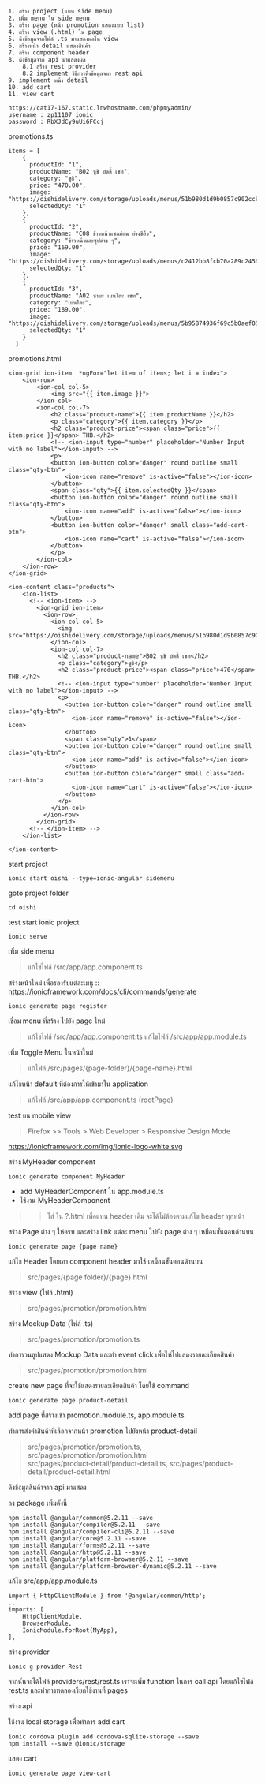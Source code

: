 ```
1. สร้าง project (แบบ side menu)
2. เพิ่ม menu ใน side menu
3. สร้าง page (หน้า promotion แสดงแบบ list)
4. สร้าง view (.html) ใน page
5. ดึงข้อมูลจากไฟล์ .ts มาแสดงผลใน view
6. สร้างหน้า detail แสดงสินค้า
7. สร้าง component header
8. ดึงข้อมูลจาก api มาแสดงผล
    8.1 สร้าง rest provider
    8.2 implement วิธีการดึงข้อมูลจาก rest api
9. implement หน้า detail
10. add cart
11. view cart
```

```
https://cat17-167.static.lnwhostname.com/phpmyadmin/
username : zp11107_ionic
password : RbXJdCy9uUi6FCcj
```

promotions.ts
```
items = [
    {
      productId: "1",
      productName: "B02 ซูชิ บัดดี้ เซท",
      category: "ซูชิ",
      price: "470.00",
      image: "https://oishidelivery.com/storage/uploads/menus/51b980d1d9b0857c902cc83283fef7a6.jpg",
      selectedQty: "1"
    },
    {
      productId: "2",
      productName: "C08 ข้าวหน้าแซลม่อน ย่างซีอิ๊ว",
      category: "ข้าวหน้าและซุปต่าง ๆ",
      price: "169.00",
      image: "https://oishidelivery.com/storage/uploads/menus/c2412bb8fcb70a289c2456a3f3a628fb.jpg",
      selectedQty: "1"
    },
    {
      productId: "3",
      productName: "A02 ซาบะ เบนโตะ เซท",
      category: "เบนโตะ",
      price: "189.00",
      image: "https://oishidelivery.com/storage/uploads/menus/5b95874936f69c5b0aef051e6a375a48.jpg",
      selectedQty: "1"
    }
  ]
```

promotions.html
```
<ion-grid ion-item  *ngFor="let item of items; let i = index">
    <ion-row>
        <ion-col col-5>
            <img src="{{ item.image }}">
        </ion-col>
        <ion-col col-7>
            <h2 class="product-name">{{ item.productName }}</h2>
            <p class="category">{{ item.category }}</p>
            <h2 class="product-price"><span class="price">{{ item.price }}</span> THB.</h2>
            <!-- <ion-input type="number" placeholder="Number Input with no label"></ion-input> -->
            <p>
            <button ion-button color="danger" round outline small class="qty-btn">
                <ion-icon name="remove" is-active="false"></ion-icon>
            </button>
            <span class="qty">{{ item.selectedQty }}</span>
            <button ion-button color="danger" round outline small class="qty-btn">
                <ion-icon name="add" is-active="false"></ion-icon>
            </button>              
            <button ion-button color="danger" small class="add-cart-btn">
                <ion-icon name="cart" is-active="false"></ion-icon>
            </button>
            </p>
        </ion-col>
    </ion-row>
</ion-grid>
```

```
<ion-content class="products">
    <ion-list>
      <!-- <ion-item> -->
        <ion-grid ion-item>
          <ion-row>
            <ion-col col-5>
              <img src="https://oishidelivery.com/storage/uploads/menus/51b980d1d9b0857c902cc83283fef7a6.jpg">
            </ion-col>
            <ion-col col-7>
              <h2 class="product-name">B02 ซูชิ บัดดี้ เซท</h2>
              <p class="category">ซูชิ</p>
              <h2 class="product-price"><span class="price">470</span> THB.</h2>
              <!-- <ion-input type="number" placeholder="Number Input with no label"></ion-input> -->
              <p>
                <button ion-button color="danger" round outline small class="qty-btn">
                  <ion-icon name="remove" is-active="false"></ion-icon>
                </button>
                <span class="qty">1</span>
                <button ion-button color="danger" round outline small class="qty-btn">
                  <ion-icon name="add" is-active="false"></ion-icon>
                </button>              
                <button ion-button color="danger" small class="add-cart-btn">
                  <ion-icon name="cart" is-active="false"></ion-icon>
                </button>
              </p>
            </ion-col>
          </ion-row>
        </ion-grid>
      <!-- </ion-item> -->
    </ion-list>
      
</ion-content>
```


start project
```
ionic start oishi --type=ionic-angular sidemenu
```

goto project folder
```
cd oishi
```

test start ionic project
```
ionic serve
```

เพิ่ม side menu
> แก้ไขไฟล์ /src/app/app.component.ts

สร้างหน้าใหม่ เพื่อรองรับแต่ละเมนู
:: https://ionicframework.com/docs/cli/commands/generate
```
ionic generate page register
```

เชื่อม menu ที่สร้าง ไปยัง page ใหม่
> แก้ไขไฟล์ /src/app/app.component.ts
> แก้ไขไฟล์ /src/app/app.module.ts

เพิ่ม Toggle Menu ในหน้าใหม่
> แก้ไฟล์ /src/pages/{page-folder}/{page-name}.html

แก้ไขหน้า default ที่ต้องการให้เข้ามาใน application
> แก้ไฟล์  /src/app/app.component.ts (rootPage)

test บน mobile view
> Firefox >> Tools > Web Developer > Responsive Design Mode

https://ionicframework.com/img/ionic-logo-white.svg

สร้าง MyHeader component

```
ionic generate component MyHeader
```
- add MyHeaderComponent ใน app.module.ts
- ใช้งาน MyHeaderComponent 
>> ใส่ <my-header></my-header> ใน ?.html เพื่อแทน header เดิม จะได้ไม่ต้องตามแก้ไข header ทุกหน้า

สร้าง Page ต่าง ๆ ให้ครบ และสร้าง link แต่ละ menu ไปยัง page ต่าง ๆ เหมือนขั้นตอนด้านบน
```
ionic generate page {page name}
```

แก้ไข Header โดยเอา component header มาใช้ เหมือนขั้นตอนด้านบน
> src/pages/{page folder}/{page}.html

สร้าง view (ไฟล์ .html)
> src/pages/promotion/promotion.html

สร้าง Mockup Data (ไฟล์ .ts)
> src/pages/promotion/promotion.ts

ทำการวนลูปแสดง Mockup Data และทำ event click เพื่อให้ไปแสดงรายละเอียดสินค้า
> src/pages/promotion/promotion.html

create new page ที่จะใช้แสดงรายละเอียดสินค้า โดยใช้ command 
```
ionic generate page product-detail
```

add page ที่สร้างเข้า promotion.module.ts, app.module.ts

ทำการส่งค่าสินค้าที่เลือกจากหน้า promotion ไปยังหน้า product-detail
> src/pages/promotion/promotion.ts, src/pages/promotion/promotion.html<br />
> src/pages/product-detail/product-detail.ts, src/pages/product-detail/product-detail.html

ดึงข้อมูลสินค้าจาก api มาแสดง

ลง package เพิ่มดังนี้
```
npm install @angular/common@5.2.11 --save
npm install @angular/compiler@5.2.11 --save
npm install @angular/compiler-cli@5.2.11 --save
npm install @angular/core@5.2.11 --save
npm install @angular/forms@5.2.11 --save
npm install @angular/http@5.2.11 --save
npm install @angular/platform-browser@5.2.11 --save
npm install @angular/platform-browser-dynamic@5.2.11 --save
```

แก้ไข src/app/app.module.ts
```
import { HttpClientModule } from '@angular/common/http';
...
imports: [
    HttpClientModule,
    BrowserModule,
    IonicModule.forRoot(MyApp),
],
```

สร้าง provider
```
ionic g provider Rest
```

จากนั้นจะได้ไฟล์ providers/rest/rest.ts เราจะเพิ่ม function ในการ call api โดยแก้ไขไฟล์ rest.ts และทำการทดลองเรียกใช้งานที่ pages

สร้าง api

ใช้งาน local storage เพื่อทำการ add cart
```
ionic cordova plugin add cordova-sqlite-storage --save
npm install --save @ionic/storage
```

แสดง cart
```
ionic generate page view-cart
```
